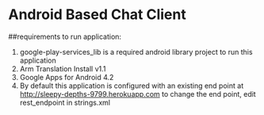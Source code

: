 # Android Based Chat Client 

##requirements to run application:
1. google-play-services_lib is a required android library project to run this application
2. Arm Translation Install v1.1
3. Google Apps for Android 4.2
4. By default this application is configured with an existing end point at http://sleepy-depths-9799.herokuapp.com
to change the end point, edit rest_endpoint in strings.xml